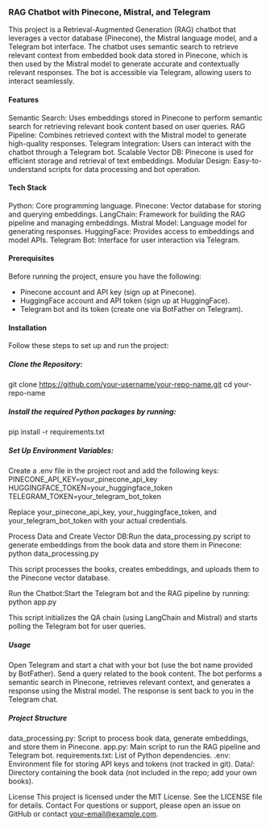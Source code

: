 ### RAG Chatbot with Pinecone, Mistral, and Telegram

This project is a Retrieval-Augmented Generation (RAG) chatbot that leverages a vector database (Pinecone), the Mistral language model, and a Telegram bot interface. The chatbot uses semantic search to retrieve relevant context from embedded book data stored in Pinecone, which is then used by the Mistral model to generate accurate and contextually relevant responses. The bot is accessible via Telegram, allowing users to interact seamlessly.

#### Features

Semantic Search: Uses embeddings stored in Pinecone to perform semantic search for retrieving relevant book content based on user queries.
RAG Pipeline: Combines retrieved context with the Mistral model to generate high-quality responses.
Telegram Integration: Users can interact with the chatbot through a Telegram bot.
Scalable Vector DB: Pinecone is used for efficient storage and retrieval of text embeddings.
Modular Design: Easy-to-understand scripts for data processing and bot operation.

#### Tech Stack

Python: Core programming language.
Pinecone: Vector database for storing and querying embeddings.
LangChain: Framework for building the RAG pipeline and managing embeddings.
Mistral Model: Language model for generating responses.
HuggingFace: Provides access to embeddings and model APIs.
Telegram Bot: Interface for user interaction via Telegram.

#### Prerequisites

Before running the project, ensure you have the following:
- Pinecone account and API key (sign up at Pinecone).
- HuggingFace account and API token (sign up at HuggingFace).
- Telegram bot and its token (create one via BotFather on Telegram).

#### Installation

Follow these steps to set up and run the project:

##### Clone the Repository:

git clone https://github.com/your-username/your-repo-name.git
cd your-repo-name

##### Install the required Python packages by running:

pip install -r requirements.txt

##### Set Up Environment Variables:

Create a .env file in the project root and add the following keys:
PINECONE_API_KEY=your_pinecone_api_key
HUGGINGFACE_TOKEN=your_huggingface_token
TELEGRAM_TOKEN=your_telegram_bot_token

Replace your_pinecone_api_key, your_huggingface_token, and your_telegram_bot_token with your actual credentials.

Process Data and Create Vector DB:Run the data_processing.py script to generate embeddings from the book data and store them in Pinecone:
python data_processing.py

This script processes the books, creates embeddings, and uploads them to the Pinecone vector database.

Run the Chatbot:Start the Telegram bot and the RAG pipeline by running:
python app.py

This script initializes the QA chain (using LangChain and Mistral) and starts polling the Telegram bot for user queries.

##### Usage

Open Telegram and start a chat with your bot (use the bot name provided by BotFather).
Send a query related to the book content.
The bot performs a semantic search in Pinecone, retrieves relevant context, and generates a response using the Mistral model.
The response is sent back to you in the Telegram chat.

##### Project Structure

data_processing.py: Script to process book data, generate embeddings, and store them in Pinecone.
app.py: Main script to run the RAG pipeline and Telegram bot.
requirements.txt: List of Python dependencies.
.env: Environment file for storing API keys and tokens (not tracked in git).
Data/: Directory containing the book data (not included in the repo; add your own books).

License
This project is licensed under the MIT License. See the LICENSE file for details.
Contact
For questions or support, please open an issue on GitHub or contact your-email@example.com.
